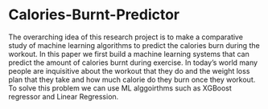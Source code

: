 # Calories-Burnt-Predictor
<p>The overarching idea of this research project
is to make a comparative study of machine learning
algorithms to predict the calories burn during the
workout. In this paper we first build a machine learning
systems that can predict the amount of calories burnt
during exercise. In today’s world many people are
inquisitive about the workout that they do and the
weight loss plan that they take and how much calorie do
they burn once they workout. To solve this problem we
can use ML alggoirthms such as XGBoost regressor and
Linear Regression.</p>
